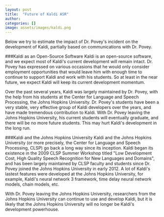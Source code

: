 ```yaml
---
layout: post
title:  "Future of Kaldi ASR"
author: 
categories: []
image: assets/images/kaldi.png
---
```


Below we try to estimate the impact of Dr. Povey's incident on the development of Kaldi, partially based on communications with Dr. Povey.


###Kaldi as an Open-Source Software
Kaldi is an open-source software, and we expect most of Kaldi's current development will remain intact. Dr. Povey has expressed on various occasions that he would only consider employment opportunities that would leave him with enough time to continue to support Kaldi and work with his students. So at least in the near future, we expect Kaldi will keep its current development momentum.

Over the past several years, Kaldi was largely maintained by Dr. Povey, with the help from his students at the Center for Language and Speech Processing, the Johns Hopkins University. Dr. Povey's students have been a very stable, very effective group of Kaldi developers over the years, and have made tremendous contribution to Kaldi. With Dr. Povey leaving the Johns Hopkins University, his current students will eventually graduate, and there will be no more future students. This may hurt Kaldi's development in the long run.


###Kaldi and the Johns Hopkins University
Kaldi and the Johns Hopkins University (or more precisely, the Center for Language and Speech Processing, CLSP) go back a long way since its inception. Kaldi began its existence in the 2009 CLSP Summer Workshop titled "Low Development Cost, High Quality Speech Recognition for New Languages and Domains", and has been largely maintained by CLSP faculty and students since Dr. Povey joined the Johns Hopkins University in early 2012. A lot of Kaldi's lastest features were developed at the Johns Hopkins University, for example, Kaldi's neural network 3 framework, time delay neural network models, chain models, etc.

With Dr. Povey leaving the Johns Hopkins University, researchers from the Johns Hopkins University can continue to use and develop Kaldi, but it is likely that the Johns Hopkins University will no longer be Kaldi's development powerhouse.


